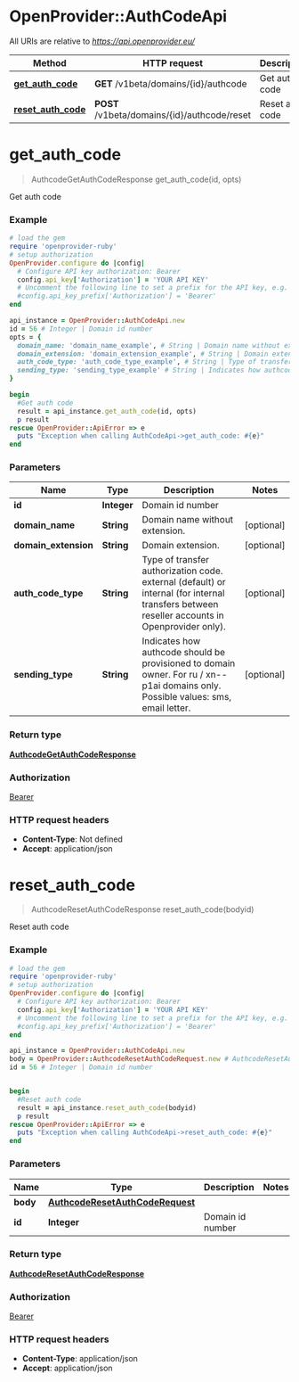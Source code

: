 # OpenProvider::AuthCodeApi

All URIs are relative to *https://api.openprovider.eu/*

Method | HTTP request | Description
------------- | ------------- | -------------
[**get_auth_code**](AuthCodeApi.md#get_auth_code) | **GET** /v1beta/domains/{id}/authcode | Get auth code
[**reset_auth_code**](AuthCodeApi.md#reset_auth_code) | **POST** /v1beta/domains/{id}/authcode/reset | Reset auth code

# **get_auth_code**
> AuthcodeGetAuthCodeResponse get_auth_code(id, opts)

Get auth code

### Example
```ruby
# load the gem
require 'openprovider-ruby'
# setup authorization
OpenProvider.configure do |config|
  # Configure API key authorization: Bearer
  config.api_key['Authorization'] = 'YOUR API KEY'
  # Uncomment the following line to set a prefix for the API key, e.g. 'Bearer' (defaults to nil)
  #config.api_key_prefix['Authorization'] = 'Bearer'
end

api_instance = OpenProvider::AuthCodeApi.new
id = 56 # Integer | Domain id number
opts = { 
  domain_name: 'domain_name_example', # String | Domain name without extension.
  domain_extension: 'domain_extension_example', # String | Domain extension.
  auth_code_type: 'auth_code_type_example', # String | Type of transfer authorization code. external (default) or internal (for internal transfers between reseller accounts in Openprovider only).
  sending_type: 'sending_type_example' # String | Indicates how authcode should be provisioned to domain owner. For ru / xn--p1ai domains only. Possible values: sms, email letter.
}

begin
  #Get auth code
  result = api_instance.get_auth_code(id, opts)
  p result
rescue OpenProvider::ApiError => e
  puts "Exception when calling AuthCodeApi->get_auth_code: #{e}"
end
```

### Parameters

Name | Type | Description  | Notes
------------- | ------------- | ------------- | -------------
 **id** | **Integer**| Domain id number | 
 **domain_name** | **String**| Domain name without extension. | [optional] 
 **domain_extension** | **String**| Domain extension. | [optional] 
 **auth_code_type** | **String**| Type of transfer authorization code. external (default) or internal (for internal transfers between reseller accounts in Openprovider only). | [optional] 
 **sending_type** | **String**| Indicates how authcode should be provisioned to domain owner. For ru / xn--p1ai domains only. Possible values: sms, email letter. | [optional] 

### Return type

[**AuthcodeGetAuthCodeResponse**](AuthcodeGetAuthCodeResponse.md)

### Authorization

[Bearer](../README.md#Bearer)

### HTTP request headers

 - **Content-Type**: Not defined
 - **Accept**: application/json



# **reset_auth_code**
> AuthcodeResetAuthCodeResponse reset_auth_code(bodyid)

Reset auth code

### Example
```ruby
# load the gem
require 'openprovider-ruby'
# setup authorization
OpenProvider.configure do |config|
  # Configure API key authorization: Bearer
  config.api_key['Authorization'] = 'YOUR API KEY'
  # Uncomment the following line to set a prefix for the API key, e.g. 'Bearer' (defaults to nil)
  #config.api_key_prefix['Authorization'] = 'Bearer'
end

api_instance = OpenProvider::AuthCodeApi.new
body = OpenProvider::AuthcodeResetAuthCodeRequest.new # AuthcodeResetAuthCodeRequest | 
id = 56 # Integer | Domain id number


begin
  #Reset auth code
  result = api_instance.reset_auth_code(bodyid)
  p result
rescue OpenProvider::ApiError => e
  puts "Exception when calling AuthCodeApi->reset_auth_code: #{e}"
end
```

### Parameters

Name | Type | Description  | Notes
------------- | ------------- | ------------- | -------------
 **body** | [**AuthcodeResetAuthCodeRequest**](AuthcodeResetAuthCodeRequest.md)|  | 
 **id** | **Integer**| Domain id number | 

### Return type

[**AuthcodeResetAuthCodeResponse**](AuthcodeResetAuthCodeResponse.md)

### Authorization

[Bearer](../README.md#Bearer)

### HTTP request headers

 - **Content-Type**: application/json
 - **Accept**: application/json



